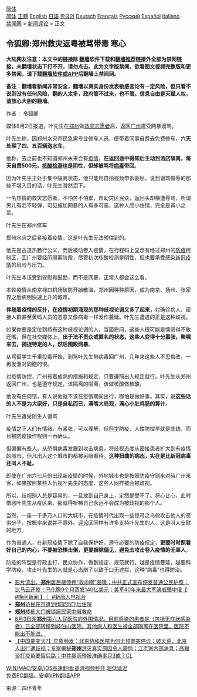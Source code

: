  <!-- 面包屑导航 --> <div class="breadcrumb"><!-- GTranslate: https://gtranslate.io/ -->  <div class="switcher notranslate">  <div class="selected">  <a href="#" onclick="return false;"> 简体</a>  </div>  <div class="option">  <a href="https://www.bannedbook.org" onclick="doGTranslate('zh-CN|zh-CN');jQuery('div.switcher div.selected a').html(jQuery(this).html());return false;" title="简体中文" class="nturl selected"> 简体</a>  <a href="https://www.bannedbook.org/zh-tw/" onclick="doGTranslate('zh-CN|zh-TW');jQuery('div.switcher div.selected a').html(jQuery(this).html());return false;" title="繁體中文" class="nturl"> 正體</a>  <a href="https://www.bannedbook.org/en/" onclick="doGTranslate('zh-CN|en');jQuery('div.switcher div.selected a').html(jQuery(this).html());return false;" title="English" class="nturl"> English</a>  <a href="https://www.bannedbook.org/ja/" onclick="doGTranslate('zh-CN|ja');jQuery('div.switcher div.selected a').html(jQuery(this).html());return false;" title="日本語" class="nturl"> 日語</a>  <a href="https://www.bannedbook.org/ko/" onclick="doGTranslate('zh-CN|ko');jQuery('div.switcher div.selected a').html(jQuery(this).html());return false;" title="한국어" class="nturl"> 한국어</a>  <a href="https://www.bannedbook.org/de/" onclick="doGTranslate('zh-CN|de');jQuery('div.switcher div.selected a').html(jQuery(this).html());return false;" title="Deutsch" class="nturl"> Deutsch</a>  <a href="https://www.bannedbook.org/fr/" onclick="doGTranslate('zh-CN|fr');jQuery('div.switcher div.selected a').html(jQuery(this).html());return false;" title="Français" class="nturl"> Français</a>  <a href="https://www.bannedbook.org/ru/" onclick="doGTranslate('zh-CN|ru');jQuery('div.switcher div.selected a').html(jQuery(this).html());return false;" title="Русский" class="nturl"> Русский</a>  <a href="https://www.bannedbook.org/es/" onclick="doGTranslate('zh-CN|es');jQuery('div.switcher div.selected a').html(jQuery(this).html());return false;" title="Español" class="nturl"> Español</a>  <a href="https://www.bannedbook.org/it/" onclick="doGTranslate('zh-CN|it');jQuery('div.switcher div.selected a').html(jQuery(this).html());return false;" title="Italiano" class="nturl"> Italiano</a>  </div>  </div>      <div class='breadcrumb-sub'><!-- Breadcrumb NavXT 6.3.0 --> <a href="https://www.bannedbook.org/" class="home">禁闻网</a> &gt; <a href="https://www.bannedbook.org/bnews/comments/" class="category">新闻评论</a> &gt; 正文</div></div><h2>令狐卿:郑州救灾返粤被骂带毒 寒心</h2> <p class="notice"><b>大陆网友注意：本文中的链接除 <a href="https://github.com/bannedbook/fanqiang" >翻墙</a>软件下载和<a href="https://github.com/killgcd/justmysocks/blob/master/README.md">翻墙推荐</a>链接外全部为禁网链接，未翻墙状态下打不开，请勿点击。此为文字版禁闻，欲看图文视频完整版和更多禁闻，请下载<a href="https://github.com/bannedbook/fanqiang">翻墙软件或APP</a>后翻墙上禁闻网。</p><p>备注：翻墙看新闻非常安全，翻墙以真实身份发表敏感言论有一定风险，但只看不说则没有任何风险，翻的人太多，政府管不过来，也不管。信息自由是天赋人权，请放心大胆的翻墙。</b></p>  <div class="entry"> <p>作者： 令狐卿</p> <p>媒体8月2日报道，叶先生在<a href="https://www.bannedbook.org/bnews/tag/%e9%83%91%e5%b7%9e/" class="st_tag internal_tag" rel="tag" title="标签 郑州 下的日志">郑州</a>做<a href="https://www.bannedbook.org/bnews/tag/%E6%95%91%E7%81%BE/" class="st_tag internal_tag" rel="tag" title="标签 救灾 下的日志">救灾</a><a href="https://www.bannedbook.org/bnews/tag/%E5%BF%97%E6%84%BF%E8%80%85/" class="st_tag internal_tag" rel="tag" title="标签 志愿者 下的日志">志愿者</a>后，返回<a href="https://www.bannedbook.org/bnews/tag/%e5%b9%bf%e5%b7%9e/" class="st_tag internal_tag" rel="tag" title="标签 广州 下的日志">广州</a>遭受网暴谩骂。</p> <p>叶先生称，因郑州水灾市民急需专业修车人员，便带着同事自费去免费修车，<strong>六天处理了四、五百辆泡水车</strong>。</p> <p>他称，去之前也不知道郑州未来会有<a href="https://www.bannedbook.org/bnews/tag/%E7%96%AB%E6%83%85/" class="st_tag internal_tag" rel="tag" title="标签 疫情 下的日志">疫情</a>，<strong>在返回途中得知后主动到酒店隔离，每天自费500元，<a href="https://www.bannedbook.org/bnews/tag/%E6%A0%B8%E9%85%B8%E6%A3%80%E6%B5%8B/" class="st_tag internal_tag" rel="tag" title="标签 核酸检测 下的日志">核酸检测</a>也是阴性，但却被骂将<a href="https://www.bannedbook.org/bnews/tag/%e7%97%85%e6%af%92/" class="st_tag internal_tag" rel="tag" title="标签 病毒 下的日志">病毒</a>带回</strong>。</p> <p>因为叶先生正处于集中隔离状态，他只能用自拍视频申诉委屈，说到谩骂侮辱的那些不堪入目的话，叶先生潸然泪下。</p> <p>一名热情的救灾志愿者，不怕苦不怕累，帮助灾区民众，返回头却横遭辱骂，所谓男儿有泪不轻弹，可见施加网暴的人有多可恶，这种人胆小怯懦，完全是宵小之辈。</p>  <p>叶先生在郑州修车</p> <p>郑州水灾之后紧接着疫情，这是叶先生无法预估到的。</p> <p>他先是古道热肠行公义，而后被动卷入疫情，在行程码上显示有经过郑州的<a href="https://www.bannedbook.org/bnews/tag/%E9%98%B2%E7%96%AB/" class="st_tag internal_tag" rel="tag" title="标签 防疫 下的日志">防疫</a>控制区，回广州要经历隔离阶段，尽管初次核酸检测是阴性，但也要承受感染<a href="https://www.bannedbook.org/bnews/tag/%e6%96%b0%e5%86%a0%e7%96%ab%e6%83%85/" class="st_tag internal_tag" rel="tag" title="标签 新冠疫情 下的日志">新冠疫情</a>的风险与压力。</p> <p>叶先生本该受到安慰和鼓励，而不是网暴，正常人都会这么看。</p> <p>本轮疫情从南京禄口机场破防开始散溢，郑州因种种原因，成为南京、扬州、张家界之后病例快速上升的城市。</p> <p><strong>伴随着疫情的反扑，在疫情初期涌现的那种歧视论调又多了起来，</strong>对确诊病人、密接人群甚至黄码人员的恶意又像病毒一样发作蔓延。叶先生遭遇的正是这种歧视。</p>  <p>如果你要是定位到持有这种歧视论调的人，当面质问，这些人很可能是懦弱得不敢还嘴，但在社交媒体上，<strong>出于法不责众或匿名的状态，这些人变得十分嚣张，聚啸来去，捕捉特定的人，然后围殴网暴</strong>。</p> <p>从骂留学生千里投毒开始，到骂叶先生带病毒回广州，几年来这些人不思悔改，一再发泄对同胞的恨。</p> <p>对疫情防控，广州有着成熟的措施和规定，只要遵照出入规定就行。叶先生从郑州返回广州，也是遵守规定，该隔离的隔离，该做核酸做核酸。</p> <p>他没有任何错，有人说他就不该在疫情期间出行，哪怕是做好事。其实，说<strong>这些话的人不是为大家好，只是自私而已，满嘴大局观，满心小肚鸡肠的算计</strong>。</p> <p>叶先生遭受陌生人谩骂</p> <p>疫情之下人们有情绪，有紧张，可以理解，但<span class='wp_keywordlink'><a href="https://www.bannedbook.org/forum11/topic309.html" title="禁片：“科学”的棍子" target="_blank">科学</a></span>防疫、人性防控早就是底线，而且被防疫操作规则一再确认。</p>  <p>但偏偏有些人，从恐惧病毒发展到攻击病患，将歧视态度从密接患者扩大到有疫情的城市，但凡出入这个城市的都被另眼看待。<strong>这种扭曲的病态，实在是比新冠病毒还叫人不耻。</strong></p> <p>即使在广州六七月份出现新疫情的时候，外地城市也是按照防疫守则来对待广州来客，如果按照某些人仇视叶先生的态度，这些人同样被会被歧视。</p> <p>所以，歧视别人总是容易的，一旦放到自己身上，定然是受不了。将心比心，此时憎恶叶先生从疫区来，那就得祈祷自己永远不会成为被歧视的那个人。</p> <p>当然，一座一千多万人口的大城市，在疫情时代出现一些惊弓之鸟般攻击他人的恶劣分子，按概率来说并不意外。<span class='wp_keywordlink_affiliate'><a href="https://www.bannedbook.org/bnews/comments/" title="新闻评论" target="_blank">评论</a></span>区同样有许多支持叶先生的人，这是叫人安慰的地方。</p> <p>作为普通人，在新冠疫情下除了自我保护好，遵守必要的防疫规定，<strong>更要时时照看好自己的内心，不要被恐惧击倒，更要摒除偏见，避免去攻击卷入疫情的无辜人</strong>。</p> <p>防疫的阵型是行政主打，民众协作，做到规定、规范就行。越是疫情蔓延，越要科学防疫，攻击叶先生的人就是心态崩了以致于口无遮拦，这种“病毒”也得防治。</p>  <ul class='op-related-articles' title='相关阅读'> <li><a href='https://www.bannedbook.org/bnews/bannedvideo/20210805/1600494.html' target='_blank'>影片流出，<b>郑州</b>居民楼惊传“救命啊”哀嚎；中共正式宣布停发普通公民护照；比马云还惨！马化腾9个月蒸发140亿美元；美军40年来最大军演威慑中俄【 #晚间新闻 】｜  #新唐人电视台</a></li> <li><a href='https://www.bannedbook.org/bnews/renquan/20210805/1600472.html' target='_blank'><b>郑州</b>访民在京遭到绑架恐吓后住院</a></li> <li><a href='https://www.bannedbook.org/bnews/renquan/20210805/1600455.html' target='_blank'><b>郑州</b>楼栋大门被锁居民家中喊救命</a></li> <li><a href='https://www.bannedbook.org/bnews/bannedvideo/20210805/1600403.html' target='_blank'>8月3日晚<b>郑州</b>第六人民医院的外围情况。目前感染的患者是（包括无症状感染者）已全部转移到岐伯山医院。其他病人和医生被全部隔离在医院里，医院不能出不能进。</a></li> <li><a href='https://www.bannedbook.org/bnews/bannedvideo/20210805/1600398.html' target='_blank'>【中国要变天?】异象频发；北京协和医院为何无预警突停诊；破天荒，北京人出行遭歧视；专家揭秘<b>郑州</b>洪灾真实原因令人震惊；江老家内部消息；高福谈打疫苗要留后路；中共暴雨预报准确率只3成？CL</a></li> </ul> <p class="texttj"> <a href="https://github.com/bannedbook/fanqiang/wiki/V2ray%E6%9C%BA%E5%9C%BA" target="_blank">WIN/MAC/安卓/iOS高速翻墙:高清视频秒开,超低延迟</a><br/> <a href="https://github.com/bannedbook/fanqiang/wiki/%E7%A6%81%E9%97%BB%E7%BD%91%E5%AE%89%E5%8D%93%E7%BF%BB%E5%A2%99%E6%96%B0%E9%97%BBAPP" target="_blank">免费PC翻墙、安卓VPN翻墙APP</a></p><p> 来源：四环青年 </p><a name='sharetosocial'></a>  <div style="margin-bottom:5px;padding-bottom:5px;clear:both"> <div id="archive-pix-1" class="banner-ads"> <!-- AuctionX Display platform tag START --> <div id="26318x728x90x621x_ADSLOT2" clicktrack="%%CLICK_URL_ESC%%"></div> <!-- AuctionX Display platform tag END --> </div> <div id="archive-pix-2" class="banner-ads"> <!-- AuctionX Display platform tag START --> <div id="26315x300x250x621x_ADSLOT2" clicktrack="%%CLICK_URL_ESC%%"></div> <!-- AuctionX Display platform tag END --> </div> </div>  <div id="archive-pix-1" class="banner-ads"> <!-- AuctionX Display platform tag START --> <div id="26318x728x90x621x_ADSLOT3" clicktrack="%%CLICK_URL_ESC%%"></div> <!-- AuctionX Display platform tag END --> </div> </div><!--END ENTRY--> 